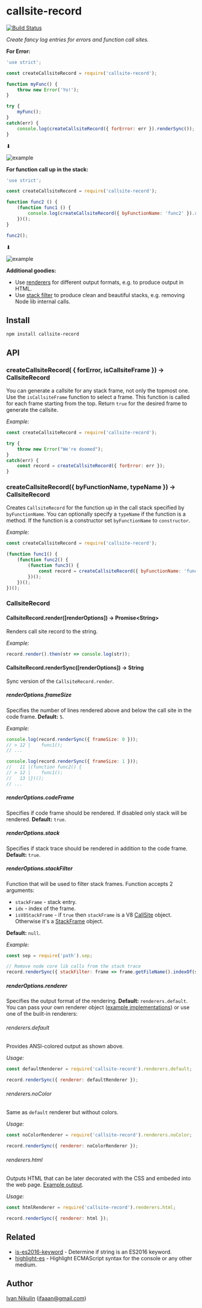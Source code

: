 # callsite-record
[![Build Status](https://api.travis-ci.org/inikulin/callsite-record.svg)](https://travis-ci.org/inikulin/callsite-record)

*Create fancy log entries for errors and function call sites.*

**For Error:**
```js
'use strict';

const createCallsiteRecord = require('callsite-record');

function myFunc() {
    throw new Error('Yo!');
}

try {
    myFunc();
}
catch(err) {
    console.log(createCallsiteRecord({ forError: err }).renderSync());
}

```

 ⬇

![example](https://raw.githubusercontent.com/inikulin/callsite-record/master/media/example1.png)



**For function call up in the stack:**

```js
'use strict';

const createCallsiteRecord = require('callsite-record');

function func2 () {
    (function func1 () {
        console.log(createCallsiteRecord({ byFunctionName: 'func2' }).renderSync());
    })();
}

func2();
```

 ⬇

![example](https://raw.githubusercontent.com/inikulin/callsite-record/master/media/example2.png)

**Additional goodies:**
- Use [renderers](#renderoptionsrenderer) for different output formats, e.g. to produce output in HTML.
- Use [stack filter](#renderoptionsstackfilter) to produce clean and beautiful stacks, e.g. removing Node lib internal calls.

## Install
```
npm install callsite-record
```

## API
### createCallsiteRecord( { forError, isCallsiteFrame }) → CallsiteRecord

You can generate a callsite for any stack frame, not only the topmost one. Use the `isCallsiteFrame` function to select
a frame. This function is called for each frame starting from the top. Return `true` for the desired frame to generate
the callsite.

*Example:*
```js
const createCallsiteRecord = require('callsite-record');

try {
    throw new Error("We're doomed");
}
catch(err) {
    const record = createCallsiteRecord({ forError: err });
}
```

### createCallsiteRecord({ byFunctionName, typeName }) → CallsiteRecord

Creates `CallsiteRecord` for the function up in the call stack specified by `byFunctionName`. You can optionally specify a
`typeName` if the function is a method. If the function is a constructor set `byFunctionName` to `constructor`.

*Example:*
```js
const createCallsiteRecord = require('callsite-record');

(function func1() {
    (function func2() {
        (function func3() {
            const record = createCallsiteRecord({ byFunctionName: 'func2' });
        })();
    })();
})();
```

### CallsiteRecord
#### CallsiteRecord.render([renderOptions]) → Promise&lt;String&gt;
Renders call site record to the string.

*Example:*
```js
record.render().then(str => console.log(str));
```

#### CallsiteRecord.renderSync([renderOptions]) → String
Sync version of the `CallsiteRecord.render`.

##### renderOptions.frameSize
Specifies the number of lines rendered above and below the call site in the code frame. **Default:** `5`.

*Example:*
```js
console.log(record.renderSync({ frameSize: 0 }));
// > 12 |    func1();
// ...

console.log(record.renderSync({ frameSize: 1 }));
//   11 |(function func2() {
// > 12 |    func1();
//   13 |})();
// ...
```

##### renderOptions.codeFrame
Specifies if code frame should be rendered. If disabled only stack will be rendered. **Default:** `true`.

##### renderOptions.stack
Specifies if stack trace should be rendered in addition to the code frame. **Default:** `true`.

##### renderOptions.stackFilter
Function that will be used to filter stack frames. Function accepts 2 arguments:
 - `stackFrame` - stack entry.
 - `idx` - index of the frame.
 - `isV8StackFrame` - if `true` then `stackFrame` is a V8 [CallSite](https://github.com/v8/v8/wiki/Stack-Trace-API#customizing-stack-traces) object.
 Otherwise it's a [StackFrame](https://github.com/stacktracejs/stackframe) object.

**Default:** `null`.

*Example:*
```js
const sep = require('path').sep;

// Remove node core lib calls from the stack trace
record.renderSync({ stackFilter: frame => frame.getFileName().indexOf(sep) > -1 });
```

##### renderOptions.renderer
Specifies the output format of the rendering. **Default:** `renderers.default`. You can pass your own
renderer object ([example implementations](https://github.com/inikulin/callsite-record/tree/master/lib/renderers)) or use
one of the built-in renderers:

###### renderers.default
Provides ANSI-colored output as shown above.

*Usage:*
```js
const defaultRenderer = require('callsite-record').renderers.default;

record.renderSync({ renderer: defaultRenderer });
```

###### renderers.noColor
Same as `default` renderer but without colors.

*Usage:*
```js
const noColorRenderer = require('callsite-record').renderers.noColor;

record.renderSync({ renderer: noColorRenderer });
```

###### renderers.html
Outputs HTML that can be later decorated with the CSS and embeded into the web page. [Example output](https://github.com/inikulin/callsite-record/blob/master/test/data/expected-html/0.html).

*Usage:*
```js
const htmlRenderer = require('callsite-record').renderers.html;

record.renderSync({ renderer: html });
```


## Related
 * [is-es2016-keyword](https://github.com/inikulin/is-es2016-keyword) - Determine if string is an ES2016 keyword.
 * [highlight-es](https://github.com/inikulin/highlight-es) - Highlight ECMAScript syntax for the console or any other medium.

## Author
[Ivan Nikulin](https://github.com/inikulin) (ifaaan@gmail.com)
